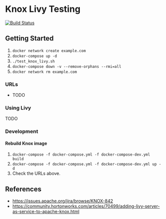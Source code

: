 # Knox Livy Testing

[![Build Status](https://travis-ci.org/risdenk/knox_livy_testing.svg?branch=master)](https://travis-ci.org/risdenk/knox_livy_testing)

## Getting Started
1. `docker network create example.com`
2. `docker-compose up -d`
3. `./test_knox_livy.sh`
5. `docker-compose down -v --remove-orphans --rmi=all`
6. `docker network rm example.com`

### URLs
* TODO

### Using Livy
TODO

### Development
#### Rebuild Knox image
1. `docker-compose -f docker-compose.yml -f docker-compose-dev.yml build`
2. `docker-compose -f docker-compose.yml -f docker-compose-dev.yml up -d`
3. Check the URLs above.

## References
* https://issues.apache.org/jira/browse/KNOX-842
* https://community.hortonworks.com/articles/70499/adding-livy-server-as-service-to-apache-knox.html

